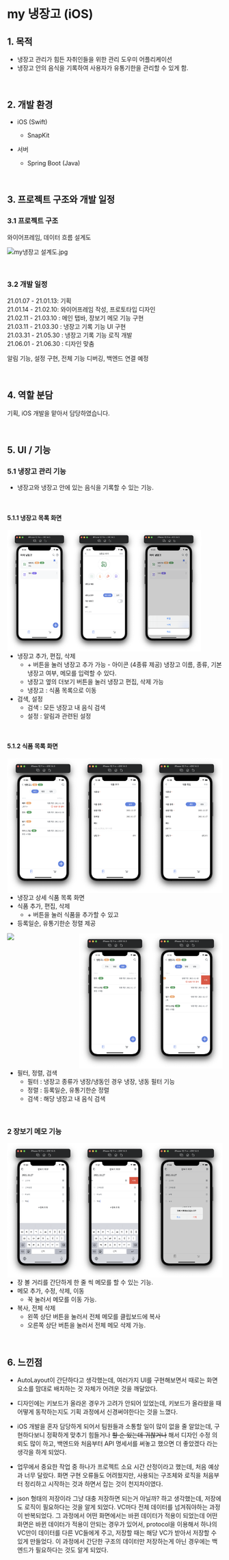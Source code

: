 # my 냉장고 (iOS)

## 1. 목적

-  냉장고 관리가 힘든 자취인들을 위한 관리 도우미 어플리케이션
-  냉장고 안의 음식을 기록하여 사용자가 유통기한을 관리할 수 있게 함.

<br>

## 2. 개발 환경 

-  iOS (Swift)
    - SnapKit

- 서버
    - Spring Boot (Java)

<br>

## 3. 프로젝트 구조와 개발 일정

### 3.1 프로젝트 구조

와이어프레임, 데이터 흐름 설계도

![my냉장고 설계도.jpg](https://www.notion.so/image/https%3A%2F%2Fs3-us-west-2.amazonaws.com%2Fsecure.notion-static.com%2F02c9053c-ea26-4999-a83c-1121be6f782c%2Fmy냉장고_설계도.jpg?table=block&id=231d1a14-5ad8-4dd9-9778-a57e92dd6a89&spaceId=2f72e5cd-e83c-4be8-b608-a49c48a4a6eb&width=2000&userId=849a0078-45a5-4915-b361-279a1a9bc977&cache=v2)

<br>

### 3.2 개발 일정

21.01.07 - 21.01.13: 기획  
21.01.14 - 21.02.10: 와이어프레임 작성, 프로토타입 디자인  
21.02.11 - 21.03.10 : 메인 탭바, 장보기 메모 기능 구현  
21.03.11 - 21.03.30 : 냉장고 기록 기능 UI 구현  
21.03.31 - 21.05.30 : 냉장고 기록 기능 로직 개발  
21.06.01 - 21.06.30 : 디자인 맞춤  

알림 기능, 설정 구현, 전체 기능 디버깅, 백엔드 연결 예정

<br>

## 4. 역할 분담

기획, iOS 개발을 맡아서 담당하였습니다.

<br>

## 5. UI / 기능

### 5.1  냉장고 관리 기능

- 냉장고와 냉장고 안에 있는 음식을 기록할 수 있는 기능.

<br>

#### 5.1.1 냉장고 목록 화면

<div>
    <img align="left" src="my-refridge-ios/Resource/Captures/메인.png" style="width:30%;">
    <img align="left" src="my-refridge-ios/Resource/Captures/냉장고 추가.png" style="width:30%;">
    <img align="left" src="my-refridge-ios/Resource/Captures/냉장고 수정.png" style="width:30%;">
</div>

<p style="clear:both;"></p>

- 냉장고 추가, 편집, 삭제 
    - \+ 버튼을 눌러 냉장고 추가 가능 - 아이콘 (4종류 제공) 냉장고 이름, 종류, 기본 냉장고 여부, 메모를 입력할 수 있다.
    - 냉장고 옆의 더보기 버튼을 눌러 냉장고 편집, 삭제 가능
    - 냉장고 : 식품 목록으로 이동
- 검색, 설정
    - 검색 : 모든 냉장고 내 음식 검색
    - 설정 : 알림과 관련된 설정

<br>

#### 5.1.2 식품 목록 화면

<img src="my-refridge-ios/Resource/Captures/식품목록_등록일순.png" style="width:33.33%; float: left;">
<img src="my-refridge-ios/Resource/Captures/식품 추가.png" style="width:33.33%; float: left;">
<img src="my-refridge-ios/Resource/Captures/식품 수정.png" style="width:33.33%; float: left;">


- 냉장고 상세 식품 목록 화면
- 식품 추가, 편집, 삭제
    - \+ 버튼을 눌러 식품을 추가할 수 있고
- 등록일순, 유통기한순 정렬 제공

<img src="my-refridge-ios/Resource/Captures/식품검색.png" style="width:33.33%; float: left;">
<img src="my-refridge-ios/Resource/Captures/식품목록_냉동.png" style="width:33.33%; float: left;">
<img src="my-refridge-ios/Resource/Captures/식품목록_삭제.png" style="width:33.33%; float: left;">

<p style="clear:both;"></p>

- 필터, 정렬, 검색
    - 필터 : 냉장고 종류가 냉장/냉동인 경우 냉장, 냉동 필터 기능
    - 정렬 : 등록일순, 유통기한순 정렬
    - 검색 : 해당 냉장고 내 음식 검색

<br>

### 2 장보기 메모 기능

<img src="my-refridge-ios/Resource/Captures/장보기메모.png" style="width:33.33%; float: left;">
<img src="my-refridge-ios/Resource/Captures/장보기메모_삭제.png" style="width:33.33%; float: left;">
<img src="my-refridge-ios/Resource/Captures/장보기메모_전체삭제.png" style="width:33.33%; float: left;">

<p style="clear:both;"></p>

- 장 볼 거리를 간단하게 한 줄 씩 메모를 할 수 있는 기능.
- 메모 추가, 수정, 삭제, 이동
    - 꾹 눌러서 메모를 이동 가능.
- 복사, 전체 삭제
    - 왼쪽 상단 버튼을 눌러서 전체 메모를 클립보드에 복사
    - 오른쪽 상단 버튼을 눌러서 전체 메모 삭제 가능.

<br>

## 6. 느낀점

- AutoLayout이 간단하다고 생각했는데, 여러가지 UI를 구현해보면서 때로는 화면 요소를 맘대로 배치하는 것 자체가 어려운 것을 깨달았다. 

- 디자인에는 키보드가 올라온 경우가 고려가 안되어 있었는데, 키보드가 올라왔을 때 어떻게 동작하는지도 기획 과정에서 신경써야한다는 것을 느꼈다.

- iOS 개발을 혼자 담당하게 되어서 팀원들과 소통할 일이 많이 없을 줄 알았는데, 구현하다보니 정확하게 맞추기 힘들거나 ~~할 순 있는데 귀찮거나~~ 해서 디자인 수정 의뢰도 많이 하고, 백엔드와 처음부터 API 명세서를 써놓고 했으면 더 좋았겠다 라는 생각을 하게 되었다.

- 업무에서 중요한 작업 중 하나가 프로젝트 소요 시간 산정이라고 했는데, 처음 예상과 너무 달랐다. 화면 구현 오류들도 어려웠지만, 사용되는 구조체와 로직을 처음부터 정리하고 시작하는 것과 하면서 잡는 것이 천지차이였다.

- json 형태의 저장이라 그냥 대충 저장하면 되는거 아닐까? 하고 생각했는데, 저장에도 로직이 필요하다는 것을 알게 되었다. VC마다 전체 데이터를 넘겨줘야하는 과정이 반복되었다. 그 과정에서 어떤 화면에서는 바뀐 데이터가 적용이 되었는데 어떤 화면은 바뀐 데이터가 적용이 안되는 경우가 있어서, protocol을 이용해서 하나의 VC만이 데이터를 다른 VC들에게 주고, 저장할 때는 해당 VC가 받아서 저장할 수 있게 만들었다. 이 과정에서 간단한 구조의 데이터만 저장하는게 아닌 경우에는 백엔드가 필요하다는 것도 알게 되었다.

